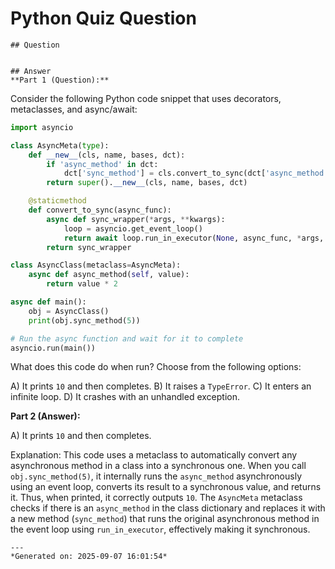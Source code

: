 # Python Quiz Question
    
    ## Question
    
    
    ## Answer
    **Part 1 (Question):**

Consider the following Python code snippet that uses decorators, metaclasses, and async/await:

```python
import asyncio

class AsyncMeta(type):
    def __new__(cls, name, bases, dct):
        if 'async_method' in dct:
            dct['sync_method'] = cls.convert_to_sync(dct['async_method'])
        return super().__new__(cls, name, bases, dct)

    @staticmethod
    def convert_to_sync(async_func):
        async def sync_wrapper(*args, **kwargs):
            loop = asyncio.get_event_loop()
            return await loop.run_in_executor(None, async_func, *args, **kwargs)
        return sync_wrapper

class AsyncClass(metaclass=AsyncMeta):
    async def async_method(self, value):
        return value * 2

async def main():
    obj = AsyncClass()
    print(obj.sync_method(5))

# Run the async function and wait for it to complete
asyncio.run(main())
```

What does this code do when run? Choose from the following options:

A) It prints `10` and then completes.
B) It raises a `TypeError`.
C) It enters an infinite loop.
D) It crashes with an unhandled exception.

**Part 2 (Answer):**

A) It prints `10` and then completes.

Explanation:
This code uses a metaclass to automatically convert any asynchronous method in a class into a synchronous one. When you call `obj.sync_method(5)`, it internally runs the `async_method` asynchronously using an event loop, converts its result to a synchronous value, and returns it. Thus, when printed, it correctly outputs `10`. The `AsyncMeta` metaclass checks if there is an `async_method` in the class dictionary and replaces it with a new method (`sync_method`) that runs the original asynchronous method in the event loop using `run_in_executor`, effectively making it synchronous.
    
    ---
    *Generated on: 2025-09-07 16:01:54*
    